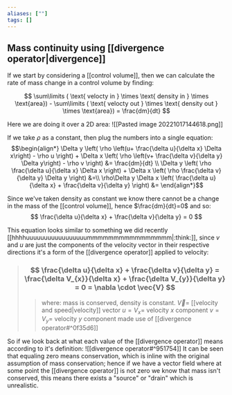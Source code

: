 ```yaml
---
aliases: [""]
tags: []
---
```


## Mass continuity using [[divergence operator|divergence]]

If we start by considering a [[control volume]], then we can calculate the rate of mass change in a control volume by finding:

$$ \sum\limits ( \text{ velocty in } \times \text{ density in } \times \text{area}) - \sum\limits ( \text{ velocty out } \times \text{ density out } \times \text{area}) = \frac{dm}{dt} $$

Here we are doing it over a 2D area:
![[Pasted image 20221017144618.png]]

If we take $\rho$ as a constant, then plug the numbers into a single equation:
$$\begin{align*}
\Delta y \left( \rho \left(u+ \frac{\delta u}{\delta x} \Delta x\right) - \rho u \right) + \Delta x \left( \rho \left(v+ \frac{\delta v}{\delta y} \Delta y\right) - \rho v \right) &= \frac{dm}{dt} \\
\Delta y \left( \rho  \frac{\delta u}{\delta x} \Delta x \right) + \Delta x \left( \rho  \frac{\delta v}{\delta y} \Delta  y \right) &=\\
\rho\Delta y \Delta  x  \left(  \frac{\delta u}{\delta x}  + \frac{\delta v}{\delta y}  \right) &=
\end{align*}$$

Since we've taken density as constant we know there cannot be a change in the mass of the [[control volume]], hence $\frac{dm}{dt}=0$ and so:
$$  \frac{\delta u}{\delta x}  + \frac{\delta v}{\delta y}  = 0 $$

This equation looks similar to something we did recently [[hhhhuuuuuuuuuuuuuuuuummmmmmmmmmmmmmmm|:think:]], since $v$ and $u$ are just the components of the velocity vector in their respective directions it's a form of the [[divergence operator]] applied to velocity:

> ### $$ \frac{\delta u}{\delta x}  + \frac{\delta v}{\delta y} = \frac{\delta V_{x}}{\delta x}  + \frac{\delta V_{y}}{\delta y} = 0 = \nabla \cdot \vec{V} $$ 
>> where:
>> mass is conserved, density is constant.
>> $\vec{V}=$  [[velocity and speed|velocity]] vector
>> $u=V_{x}=$ velocity $x$ component
>> $v=V_{y}=$ velocity $y$ component
>> made use of [[divergence operator#^0f35d6]]

So if we look back at what each value of the [[divergence operator]] means according to it's definition:
![[divergence operator#^951754]]
It can be seen that equaling zero means conservation, which is inline with the original assumption of mass conservation; hence if we have a vector field where at some point the [[divergence operator]] is not zero we know that mass isn't conserved, this means there exists a "source" or "drain" which is unrealistic.

